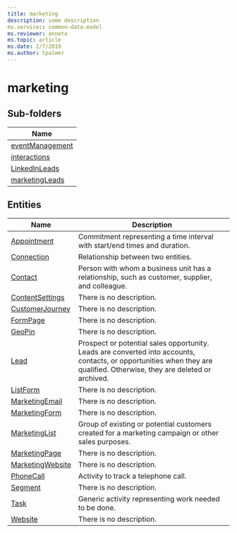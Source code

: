 ```yaml
---
title: marketing
description: some description
ms.service:: common-data-model
ms.reviewer: anneta
ms.topic: article
ms.date: 2/7/2019
ms.author: tpalmer
---
```


# marketing

## Sub-folders

|Name|
|---|
|[eventManagement](eventManagement/overview.md)|
|[interactions](interactions/overview.md)|
|[LinkedInLeads](LinkedInLeads/overview.md)|
|[marketingLeads](marketingLeads/overview.md)|



## Entities

|Name|Description|
|---|---|
|[Appointment](Appointment.md)|Commitment representing a time interval with start/end times and duration.|
|[Connection](Connection.md)|Relationship between two entities.|
|[Contact](Contact.md)|Person with whom a business unit has a relationship, such as customer, supplier, and colleague.|
|[ContentSettings](ContentSettings.md)|There is no description.|
|[CustomerJourney](CustomerJourney.md)|There is no description.|
|[FormPage](FormPage.md)|There is no description.|
|[GeoPin](GeoPin.md)|There is no description.|
|[Lead](Lead.md)|Prospect or potential sales opportunity. Leads are converted into accounts, contacts, or opportunities when they are qualified. Otherwise, they are deleted or archived.|
|[ListForm](ListForm.md)|There is no description.|
|[MarketingEmail](MarketingEmail.md)|There is no description.|
|[MarketingForm](MarketingForm.md)|There is no description.|
|[MarketingList](MarketingList.md)|Group of existing or potential customers created for a marketing campaign or other sales purposes.|
|[MarketingPage](MarketingPage.md)|There is no description.|
|[MarketingWebsite](MarketingWebsite.md)|There is no description.|
|[PhoneCall](PhoneCall.md)|Activity to track a telephone call.|
|[Segment](Segment.md)|There is no description.|
|[Task](Task.md)|Generic activity representing work needed to be done.|
|[Website](Website.md)|There is no description.|
